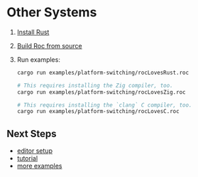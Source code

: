 # Other Systems

1. [Install Rust](https://rustup.rs/)

1. [Build Roc from source](https://github.com/roc-lang/roc/blob/main/BUILDING_FROM_SOURCE.md)

1. Run examples:

    ```sh
    cargo run examples/platform-switching/rocLovesRust.roc

    # This requires installing the Zig compiler, too.
    cargo run examples/platform-switching/rocLovesZig.roc

    # This requires installing the `clang` C compiler, too.
    cargo run examples/platform-switching/rocLovesC.roc
    ```

## Next Steps

- [editor setup](https://www.roc-lang.org/install#editor-extensions)
- [tutorial](https://www.roc-lang.org/tutorial)
- [more examples](https://www.roc-lang.org/examples)
